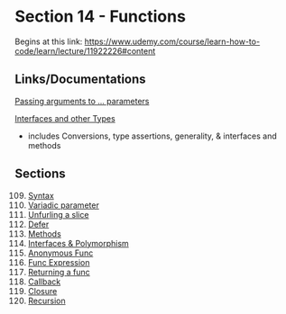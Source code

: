 # Section 14 - Functions

Begins at this link: https://www.udemy.com/course/learn-how-to-code/learn/lecture/11922226#content

## Links/Documentations

[Passing arguments to ... parameters](https://go.dev/ref/spec#Passing_arguments_to_..._parameters)

[Interfaces and other Types](https://go.dev/doc/effective_go#interfaces_and_types)
- includes Conversions, type assertions, generality, & interfaces and methods

## Sections

109. [Syntax](https://github.com/ryanclove/LearningGoProgramming/blob/master/Lecture%20Sections/Section%2014%20Functions/Sec%2014.109/main.go)
110. [Variadic parameter](https://github.com/ryanclove/LearningGoProgramming/blob/master/Lecture%20Sections/Section%2014%20Functions/Sec%2014.110/main.go)
111. [Unfurling a slice](https://github.com/ryanclove/LearningGoProgramming/blob/master/Lecture%20Sections/Section%2014%20Functions/Sec%2014.111/main.go)
112. [Defer](https://github.com/ryanclove/LearningGoProgramming/blob/master/Lecture%20Sections/Section%2014%20Functions/Sec%2014.112/main.go)
113. [Methods](https://github.com/ryanclove/LearningGoProgramming/blob/master/Lecture%20Sections/Section%2014%20Functions/Sec%2014.113/main.go)
114. [Interfaces & Polymorphism](https://github.com/ryanclove/LearningGoProgramming/blob/master/Lecture%20Sections/Section%2014%20Functions/Sec%2014.114/main.go)
115. [Anonymous Func](https://github.com/ryanclove/LearningGoProgramming/blob/master/Lecture%20Sections/Section%2014%20Functions/Sec%2014.115/main.go)
116. [Func Expression](https://github.com/ryanclove/LearningGoProgramming/blob/master/Lecture%20Sections/Section%2014%20Functions/Sec%2014.116/main.go)
117. [Returning a func](https://github.com/ryanclove/LearningGoProgramming/blob/master/Lecture%20Sections/Section%2014%20Functions/Sec%2014.117/main.go)
118. [Callback](https://github.com/ryanclove/LearningGoProgramming/blob/master/Lecture%20Sections/Section%2014%20Functions/Sec%2014.118/main.go)
119. [Closure](https://github.com/ryanclove/LearningGoProgramming/blob/master/Lecture%20Sections/Section%2014%20Functions/Sec%2014.119/main.go)
120. [Recursion](https://github.com/ryanclove/LearningGoProgramming/blob/master/Lecture%20Sections/Section%2014%20Functions/Sec%2014.120/main.go)